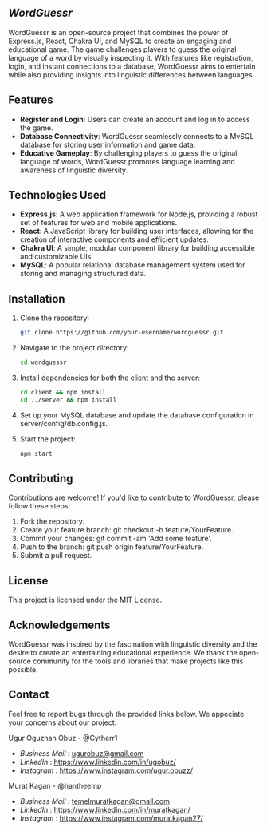 ## *WordGuessr*

WordGuessr is an open-source project that combines the power of Express.js, React, Chakra UI, and MySQL to create an engaging and educational game. The game challenges players to guess the original language of a word by visually inspecting it. With features like registration, login, and instant connections to a database, WordGuessr aims to entertain while also providing insights into linguistic differences between languages.

## Features

- **Register and Login**: Users can create an account and log in to access the game.
- **Database Connectivity**: WordGuessr seamlessly connects to a MySQL database for storing user information and game data.
- **Educative Gameplay**: By challenging players to guess the original language of words, WordGuessr promotes language learning and awareness of linguistic diversity.

## Technologies Used

- **Express.js**: A web application framework for Node.js, providing a robust set of features for web and mobile applications.
- **React**: A JavaScript library for building user interfaces, allowing for the creation of interactive components and efficient updates.
- **Chakra UI**: A simple, modular component library for building accessible and customizable UIs.
- **MySQL**: A popular relational database management system used for storing and managing structured data.

## Installation

1. Clone the repository:

   ```bash
   git clone https://github.com/your-username/wordguessr.git

2. Navigate to the project directory:

   ```bash
   cd wordguessr

3. Install dependencies for both the client and the server:

   ```bash
   cd client && npm install
   cd ../server && npm install

4. Set up your MySQL database and update the database configuration in server/config/db.config.js.

5. Start the project:

   ```bash
   npm start

## Contributing
Contributions are welcome! If you'd like to contribute to WordGuessr, please follow these steps:

1. Fork the repository.
2. Create your feature branch: git checkout -b feature/YourFeature.
3. Commit your changes: git commit -am 'Add some feature'.
4. Push to the branch: git push origin feature/YourFeature.
5. Submit a pull request.


## License
This project is licensed under the MIT License.

## Acknowledgements
WordGuessr was inspired by the fascination with linguistic diversity and the desire to create an entertaining educational experience.
We thank the open-source community for the tools and libraries that make projects like this possible.

## Contact

Feel free to report bugs through the provided links below. We appeciate your concerns about our project.

Ugur Oguzhan Obuz - @Cytherr1
- *Business Mail* : ugurobuz@gmail.com
- *LinkedIn* : https://www.linkedin.com/in/ugobuz/
- *Instagram* : https://www.instagram.com/ugur.obuzz/

Murat Kagan - @hantheemp
- *Business Mail* : temelmuratkagan@gmail.com
- *LinkedIn* : https://www.linkedin.com/in/muratkagan/
- *Instagram* : https://www.instagram.com/muratkagan27/


